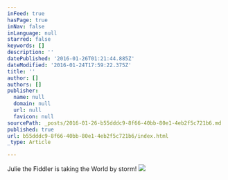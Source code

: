 ```yaml
---
inFeed: true
hasPage: true
inNav: false
inLanguage: null
starred: false
keywords: []
description: ''
datePublished: '2016-01-26T01:21:44.885Z'
dateModified: '2016-01-24T17:59:22.375Z'
title: ''
author: []
authors: []
publisher:
  name: null
  domain: null
  url: null
  favicon: null
sourcePath: _posts/2016-01-26-b55dddc9-8f66-40bb-80e1-4eb2f5c721b6.md
published: true
url: b55dddc9-8f66-40bb-80e1-4eb2f5c721b6/index.html
_type: Article

---
```

Julie the Fiddler is taking the World by storm!
![](https://the-grid-user-content.s3-us-west-2.amazonaws.com/cebabac2-6f74-4cc7-939e-59e25342855d.jpg)